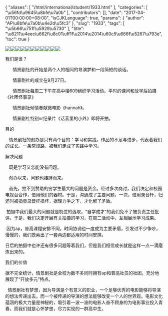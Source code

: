 {
    "aliases": [
        "/html/international/student/1933.html"
    ],
    "categories": [
        "\u56fd\u9645\u8bfe\u7a0b"
    ],
    "contributors": [],
    "date": "2017-04-01T00:00:00+08:00",
    "isCJKLanguage": true,
    "params": {
        "author": "AP\u8bfe\u7a0b\u4e2d\u5fc3"
    },
    "slug": "1933",
    "tags": [
        "\u5b66\u751f\u5929\u5730"
    ],
    "title": "\u6211\u4eec\u662f\u8c01\uff1f\u2014\u2014\u60c5\u666f\u5267\u793e",
    "toc": true
}

![](https://cdn.tfls.online/mirror/full/2a80f997d94870f7e2c66fa4b79c33ef70b525bf.jpg)![](https://cdn.tfls.online/mirror/full/8cbc4ef27da00c1de03d99f294e70940bff1c43b.jpg)![](https://cdn.tfls.online/mirror/full/495c9c9cfa2dc604b65f02d1f3df099c142f7ac2.jpg)![](https://cdn.tfls.online/mirror/full/142c8e818e99ceb05419bfce578724e9a34776ab.jpg)![](https://cdn.tfls.online/mirror/full/8514678b3351e58f7e1143f209d4683c562c7f36.jpg)![](https://cdn.tfls.online/mirror/full/2a6f6c023f53f254da54f62c4189d0b127587086.jpg)![](https://cdn.tfls.online/mirror/full/05f872a4992f1e702747d7af285c9b6ebcd960b3.jpg)![](https://cdn.tfls.online/mirror/full/7883d95abdc5efae7fd61407f8a959e936a84d05.jpg)![](https://cdn.tfls.online/mirror/full/221114aef01b855c1563445c6054712c4a73a9d6.jpg)![](https://cdn.tfls.online/mirror/full/038f23bac5896688d125b4039c1aaf126ac28e59.jpg)![](https://cdn.tfls.online/mirror/full/969eb35ba4aa62557d75c886ca1bf780c7ae2b59.jpg)







我们是谁？




      情景剧社的开始是两个人的相同的导演梦和一段简短的谈话。 




      情景剧社的成立在9月27日。




      情景剧社每周二下午在高中楼609组织学习活动。平时的课间和放学后拍摄《社团怪事录》




      情景剧社倾情奉献微电影《hannah》。




      情景剧社特别vr纪录片《话音里的小外》即将开拍。









目的




   情景剧社的创办是只有两个目的：学习和实践。作品的不足与进步，代表着我们的成长。一条常规路，被我们走成了实践中学习。









解决问题




   既是学习又怎能没有问题。




   创办以来，问题也接踵而来。




   首先，拉不到赞助的穷学生最大的问题是资金。经过多次商讨，我们决定和校园电视台合作，借用他们的器材。于是，沟通成了主要问题，一次，借用录音杆，归还时被指责录音杆损坏，据理力争之下，才化解了矛盾。




 拍摄中我们最大的问题就是机位的选取，“自学成才”的我们免不了被负责主任批评。于是，我们决定开展有关拍摄的学习，在周二活动中，互相展示学习成果。




 因为ap，普高课程安排不同，时间协调也一度成为主要矛盾，引发过不少争吵，慢慢的，我们摸索出了一套两边都适用的时间安排。                   




日后的拍摄中也许还有很多问题等着我们，但是我们相信成长就是这样一点一滴磨炼出来的。









我们的价值




据不完全统计，情景剧社是全校为数不多同时拥有ap和普高社员的社团，充分地展现了“开放多元”特点。




  情景剧社有梦想，因为导演是个有意义的职业，一个足够优秀的电影能够将导演的想法传递出去，而一个被传递的导演的想法能够改变一个人的世界观。电影文化蕴涵的极大力量是神秘的，吸引着一波一波的电影人奋不顾身的为电影事业投入青春，而我们就是心怀梦想，尽力实现的一群高中生。



